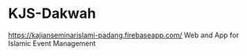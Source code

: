 # KJS-Dakwah
https://kajianseminarislami-padang.firebaseapp.com/
Web and App for Islamic Event Management
